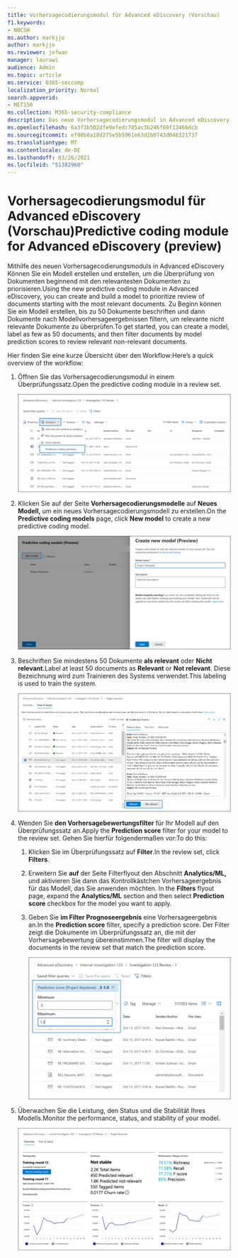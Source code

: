 ```yaml
---
title: Vorhersagecodierungsmodul für Advanced eDiscovery (Vorschau)
f1.keywords:
- NOCSH
ms.author: markjjo
author: markjjo
ms.reviewer: jefwan
manager: laurawi
audience: Admin
ms.topic: article
ms.service: O365-seccomp
localization_priority: Normal
search.appverid:
- MET150
ms.collection: M365-security-compliance
description: Das neue Vorhersagecodierungsmodul in Advanced eDiscovery verwendet maschinelles Lernen, um Dokumente in einem Überprüfungssatz zu analysieren, der voraussagend festgelegt ist, welche Dokumente für Ihren Fall oder Ihre Untersuchung relevant sind.
ms.openlocfilehash: 6a3f3b502dfe9efedc785ac3b246f60f13466dcb
ms.sourcegitcommit: ef98b8a18d275e5b5961e63d2b0743d046321737
ms.translationtype: MT
ms.contentlocale: de-DE
ms.lasthandoff: 03/26/2021
ms.locfileid: "51382960"
---
```

# <a name="predictive-coding-module-for-advanced-ediscovery-preview"></a><span data-ttu-id="0685f-103">Vorhersagecodierungsmodul für Advanced eDiscovery (Vorschau)</span><span class="sxs-lookup"><span data-stu-id="0685f-103">Predictive coding module for Advanced eDiscovery (preview)</span></span>

<span data-ttu-id="0685f-104">Mithilfe des neuen Vorhersagecodierungsmoduls in Advanced eDiscovery Können Sie ein Modell erstellen und erstellen, um die Überprüfung von Dokumenten beginnend mit den relevantesten Dokumenten zu priorisieren.</span><span class="sxs-lookup"><span data-stu-id="0685f-104">Using the new predictive coding module in Advanced eDiscovery, you can create and build a model to prioritize review of documents starting with the most relevant documents.</span></span> <span data-ttu-id="0685f-105">Zu Beginn können Sie ein Modell erstellen, bis zu 50 Dokumente beschriften und dann Dokumente nach Modellvorhersageergebnissen filtern, um relevante nicht relevante Dokumente zu überprüfen.</span><span class="sxs-lookup"><span data-stu-id="0685f-105">To get started, you can create a model, label as few as 50 documents, and then filter documents by model prediction scores to review relevant non-relevant documents.</span></span>

<span data-ttu-id="0685f-106">Hier finden Sie eine kurze Übersicht über den Workflow:</span><span class="sxs-lookup"><span data-stu-id="0685f-106">Here’s a quick overview of the workflow:</span></span>

1. <span data-ttu-id="0685f-107">Öffnen Sie das Vorhersagecodierungsmodul in einem Überprüfungssatz.</span><span class="sxs-lookup"><span data-stu-id="0685f-107">Open the predictive coding module in a review set.</span></span>

   ![Klicken Sie in einer Rezension auf die Dropdownliste Analysieren, um zum Vorhersagecodierungsmodul zu wechseln.](..\media\PredictiveCoding1.png)

2. <span data-ttu-id="0685f-109">Klicken Sie auf der Seite **Vorhersagecodierungsmodelle** auf **Neues Modell,** um ein neues Vorhersagecodierungsmodell zu erstellen.</span><span class="sxs-lookup"><span data-stu-id="0685f-109">On the **Predictive coding models** page, click **New model** to create a new predictive coding model.</span></span>

   ![Erstellen eines neuen Modells](..\media\PredictiveCoding2.png)

3. <span data-ttu-id="0685f-111">Beschriften Sie mindestens 50 Dokumente **als relevant** oder **Nicht relevant.**</span><span class="sxs-lookup"><span data-stu-id="0685f-111">Label at least 50 documents as **Relevant** or **Not relevant**.</span></span> <span data-ttu-id="0685f-112">Diese Bezeichnung wird zum Trainieren des Systems verwendet.</span><span class="sxs-lookup"><span data-stu-id="0685f-112">This labeling is used to train the system.</span></span>

   ![Bezeichnung von Dokumenten als relevant oder nicht relevant für die Ausbildung des Systems](..\media\PredictiveCoding3.png)

4. <span data-ttu-id="0685f-114">Wenden Sie **den Vorhersagebewertungsfilter** für Ihr Modell auf den Überprüfungssatz an.</span><span class="sxs-lookup"><span data-stu-id="0685f-114">Apply the **Prediction score** filter for your model to the review set.</span></span> <span data-ttu-id="0685f-115">Gehen Sie hierfür folgendermaßen vor:</span><span class="sxs-lookup"><span data-stu-id="0685f-115">To do this:</span></span>

   1. <span data-ttu-id="0685f-116">Klicken Sie im Überprüfungssatz auf **Filter**.</span><span class="sxs-lookup"><span data-stu-id="0685f-116">In the review set, click **Filters**.</span></span>
   2. <span data-ttu-id="0685f-117">Erweitern Sie **auf** der Seite Filterflyout den Abschnitt **Analytics/ML,** und aktivieren Sie dann das Kontrollkästchen Vorhersageergebnis für das Modell, das Sie anwenden möchten. </span><span class="sxs-lookup"><span data-stu-id="0685f-117">In the **Filters** flyout page, expand the **Analytics/ML** section and then select **Prediction score** checkbox for the model you want to apply.</span></span>
   3. <span data-ttu-id="0685f-118">Geben Sie **im Filter Prognoseergebnis** eine Vorhersageergebnis an.</span><span class="sxs-lookup"><span data-stu-id="0685f-118">In the **Prediction score** filter, specify a prediction score.</span></span> <span data-ttu-id="0685f-119">Der Filter zeigt die Dokumente im Überprüfungssatz an, die mit der Vorhersagebewertung übereinstimmen.</span><span class="sxs-lookup"><span data-stu-id="0685f-119">The filter will display the documents in the review set that match the prediction score.</span></span>

      ![Angeben eines Vorhersageergebniss zum Filtern von Dokumenten](..\media\PredictiveCoding4.png)

5. <span data-ttu-id="0685f-121">Überwachen Sie die Leistung, den Status und die Stabilität Ihres Modells.</span><span class="sxs-lookup"><span data-stu-id="0685f-121">Monitor the performance, status, and stability of your model.</span></span>

   ![Überwachen der Leistung, des Status und der Stabilität Ihres Modells](..\media\PredictiveCoding5.png)
